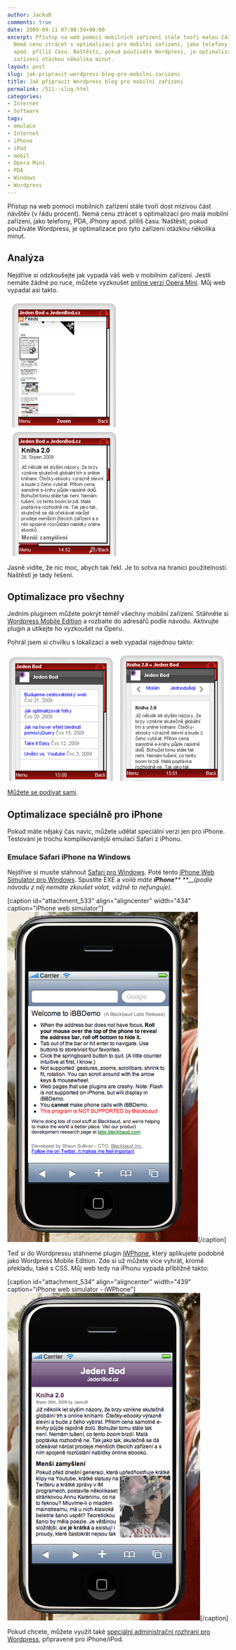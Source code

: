 ```yaml
---
author: JackuB
comments: true
date: 2009-09-11 07:00:59+00:00
excerpt: Přístup na web pomocí mobilních zařízení stále tvoří malou část návštěv.
  Nemá cenu ztrácet s optimalizací pro mobilní zařízení, jako telefony, PDA, iPhony
  apod. příliš času. Naštěstí, pokud používáte Wordpress, je optimalizace pro tyto
  zařízení otázkou několika minut.
layout: post
slug: jak-pripravit-wordpress-blog-pro-mobilni-zarizeni
title: Jak připravit Wordpress blog pro mobilní zařízení
permalink: /511-:slug.html
categories:
- Internet
- Software
tags:
- emulace
- Internet
- iPhone
- iPod
- mobil
- Opera Mini
- PDA
- Windows
- Wordpress
---
```


Přístup na web pomocí mobilních zařízení stále tvoří dost mizivou část návštěv (v řádu procent). Nemá cenu ztrácet s optimalizací pro malá mobilní zařízení, jako telefony, PDA, iPhony apod. příliš času. Naštěstí, pokud používáte Wordpress, je optimalizace pro tyto zařízení otázkou několika minut.


## Analýza


Nejdříve si odzkoušejte jak vypadá váš web v mobilním zařízení. Jestli nemáte žádné po ruce, můžete vyzkoušet [online verzi Opera Mini](http://www.opera.com/mini/demo/). Můj web vypadal asi takto.

![jedenbod-opera-mini-4.2-1](/uploads/2009/09/jedenbod-opera-mini-4.2-1.PNG)![jedenbod-opera-mini-4.2-2](/uploads/2009/09/jedenbod-opera-mini-4.2-2.PNG)

Jasně vidíte, že nic moc, abych tak řekl. Je to sotva na hranici použitelnosti. Naštěstí je tady řešení.


## Optimalizace pro všechny


Jedním pluginem můžete pokrýt téměř všechny mobilní zařízení. Stáhněte si [Wordpress Mobile Edition](http://wordpress.org/extend/plugins/wordpress-mobile-edition/) a rozbalte do adresářů podle návodu. Aktivujte plugin a utíkejte ho vyzkoušet na Operu.

Pohrál jsem si chvilku s lokalizací a web vypadal najednou takto:

![jedenbod-opera-mini-4.2-3](/uploads/2009/09/jedenbod-opera-mini-4.2-3.PNG)![jedenbod-opera-mini-4.2-4](/uploads/2009/09/jedenbod-opera-mini-4.2-4.PNG)

[Můžete se podívat sami](http://www.opera.com/mini/demo/).


## Optimalizace speciálně pro iPhone


Pokud máte nějaký čas navíc, můžete udělat speciální verzi jen pro iPhone. Testování je trochu komplikovanější emulací Safari z iPhonu.


### Emulace Safari iPhone na Windows


Nejdříve si musíte stáhnout [Safari pro Windows](http://www.apple.com/safari/). Poté tento [iPhone Web Simulator pro Windows](http://labs.blackbaud.com/NetCommunity/article?artid=662). Spustíte EXE a _voilà _máte **iPhone**_** **__(podle návodu z něj nemáte zkoušet volat, vážně to nefunguje)_.



[caption id="attachment_533" align="aligncenter" width="434" caption="iPhone web simulator"]![iPhone web simulator](/uploads/2009/09/iphone-web-simulator.PNG)[/caption]

Teď si do Wordpressu stáhneme plugin [iWPhone](http://iwphone.contentrobot.com/), který aplikujete podobně jako Wordpress Mobile Edition. Zde si už můžete více vyhrát, kromě překladu, také s CSS. Můj web tedy na iPhonu vypadá přibližně takto:



[caption id="attachment_534" align="aligncenter" width="439" caption="iPhone web simulator - iWPhone"]![iPhone web simulator - iWPhone](/uploads/2009/09/jedenbod-iphone-web-simulator.PNG)[/caption]

Pokud chcete, můžete využít také [speciální administrační rozhraní pro Wordpress](http://iphone.wordpress.org/), připravené pro iPhone/iPod.
